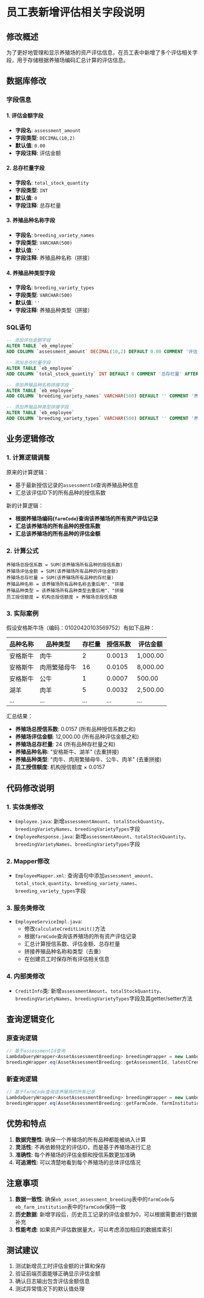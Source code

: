 # 员工表新增评估相关字段说明

## 修改概述
为了更好地管理和显示养殖场的资产评估信息，在员工表中新增了多个评估相关字段，用于存储根据养殖场编码汇总计算的评估信息。

## 数据库修改

### 字段信息

#### 1. 评估金额字段
- **字段名**: `assessment_amount`
- **字段类型**: `DECIMAL(10,2)`
- **默认值**: `0.00`
- **字段注释**: 评估金额

#### 2. 总存栏量字段
- **字段名**: `total_stock_quantity`
- **字段类型**: `INT`
- **默认值**: `0`
- **字段注释**: 总存栏量

#### 3. 养殖品种名称字段
- **字段名**: `breeding_variety_names`
- **字段类型**: `VARCHAR(500)`
- **默认值**: `''`
- **字段注释**: 养殖品种名称（拼接）

#### 4. 养殖品种类型字段
- **字段名**: `breeding_variety_types`
- **字段类型**: `VARCHAR(500)`
- **默认值**: `''`
- **字段注释**: 养殖品种类型（拼接）

### SQL语句
```sql
-- 添加评估金额字段
ALTER TABLE `eb_employee` 
ADD COLUMN `assessment_amount` DECIMAL(10,2) DEFAULT 0.00 COMMENT '评估金额' AFTER `consumed_amount`;

-- 添加总存栏量字段
ALTER TABLE `eb_employee` 
ADD COLUMN `total_stock_quantity` INT DEFAULT 0 COMMENT '总存栏量' AFTER `assessment_amount`;

-- 添加养殖品种名称拼接字段
ALTER TABLE `eb_employee` 
ADD COLUMN `breeding_variety_names` VARCHAR(500) DEFAULT '' COMMENT '养殖品种名称（拼接）' AFTER `total_stock_quantity`;

-- 添加养殖品种类型拼接字段
ALTER TABLE `eb_employee` 
ADD COLUMN `breeding_variety_types` VARCHAR(500) DEFAULT '' COMMENT '养殖品种类型（拼接）' AFTER `breeding_variety_names`;
```

## 业务逻辑修改

### 1. 计算逻辑调整
原来的计算逻辑：
- 基于最新授信记录的`assessmentId`查询养殖品种信息
- 汇总该评估ID下的所有品种的授信系数

新的计算逻辑：
- **根据养殖场编码(`farmCode`)查询该养殖场的所有资产评估记录**
- **汇总该养殖场的所有品种的授信系数**
- **汇总该养殖场的所有品种的评估金额**

### 2. 计算公式
```
养殖场总授信系数 = SUM(该养殖场所有品种的授信系数)
养殖场评估金额 = SUM(该养殖场所有品种的评估金额)
养殖场总存栏量 = SUM(该养殖场所有品种的存栏量)
养殖品种名称 = 该养殖场所有品种名称去重后用"、"拼接
养殖品种类型 = 该养殖场所有品种类型去重后用"、"拼接
员工授信额度 = 机构总授信额度 × 养殖场总授信系数
```

### 3. 实际案例
假设安格斯牛场（编码：01020420103569752）有如下品种：

| 品种名称 | 品种类型 | 存栏量 | 授信系数 | 评估金额 |
|---------|----------|-------|----------|----------|
| 安格斯牛 | 肉牛 | 2 | 0.0013 | 1,000.00 |
| 安格斯牛 | 肉用繁殖母牛 | 16 | 0.0105 | 8,000.00 |
| 安格斯牛 | 公牛 | 1 | 0.0007 | 500.00 |
| 湖羊 | 肉羊 | 5 | 0.0032 | 2,500.00 |
| ... | ... | ... | ... | ... |

汇总结果：
- **养殖场总授信系数**: 0.0157 (所有品种授信系数之和)
- **养殖场评估金额**: 12,000.00 (所有品种评估金额之和)
- **养殖场总存栏量**: 24 (所有品种存栏量之和)
- **养殖品种名称**: "安格斯牛、湖羊" (去重拼接)
- **养殖品种类型**: "肉牛、肉用繁殖母牛、公牛、肉羊" (去重拼接)
- **员工授信额度**: 机构授信额度 × 0.0157

## 代码修改说明

### 1. 实体类修改
- `Employee.java`: 新增`assessmentAmount`、`totalStockQuantity`、`breedingVarietyNames`、`breedingVarietyTypes`字段
- `EmployeeResponse.java`: 新增`assessmentAmount`、`totalStockQuantity`、`breedingVarietyNames`、`breedingVarietyTypes`字段

### 2. Mapper修改
- `EmployeeMapper.xml`: 查询语句中添加`assessment_amount`、`total_stock_quantity`、`breeding_variety_names`、`breeding_variety_types`字段

### 3. 服务类修改
- `EmployeeServiceImpl.java`:
  - 修改`calculateCreditLimit()`方法
  - 根据`farmCode`查询该养殖场的所有资产评估记录
  - 汇总计算授信系数、评估金额、总存栏量
  - 拼接养殖品种名称和类型（去重）
  - 在创建员工时保存所有评估相关信息

### 4. 内部类修改
- `CreditInfo`类: 新增`assessmentAmount`、`totalStockQuantity`、`breedingVarietyNames`、`breedingVarietyTypes`字段及其getter/setter方法

## 查询逻辑变化

### 原查询逻辑
```java
// 基于assessmentId查询
LambdaQueryWrapper<AssetAssessmentBreeding> breedingWrapper = new LambdaQueryWrapper<>();
breedingWrapper.eq(AssetAssessmentBreeding::getAssessmentId, latestCreditApplication.getAssessmentId());
```

### 新查询逻辑
```java
// 基于farmCode查询该养殖场的所有记录
LambdaQueryWrapper<AssetAssessmentBreeding> breedingWrapper = new LambdaQueryWrapper<>();
breedingWrapper.eq(AssetAssessmentBreeding::getFarmCode, farmInstitution.getFarmCode());
```

## 优势和特点

1. **数据完整性**: 确保一个养殖场的所有品种都能被纳入计算
2. **灵活性**: 不再依赖特定的评估ID，而是基于养殖场进行汇总
3. **准确性**: 每个养殖场的评估金额和授信系数更加准确
4. **可追溯性**: 可以清楚地看到每个养殖场的总体评估情况

## 注意事项

1. **数据一致性**: 确保`eb_asset_assessment_breeding`表中的`farmCode`与`eb_farm_institution`表中的`farmCode`保持一致
2. **历史数据**: 新增字段后，历史员工记录的评估金额为0，可以根据需要进行数据补充
3. **性能考虑**: 如果资产评估数据量大，可以考虑添加相应的数据库索引

## 测试建议

1. 测试新增员工时评估金额的计算和保存
2. 验证前端页面能够正确显示评估金额
3. 确认日志输出包含评估金额信息
4. 测试异常情况下的默认值处理 